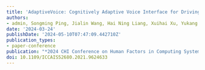 ```yaml
---
title: 'AdaptiveVoice: Cognitively Adaptive Voice Interface for Driving Assistance'
authors:
- admin, Songming Ping, Jialin Wang, Hai Ning Liang, Xuihai Xu, Yukang Yan Shaoyue Wen
date: '2024-03-24'
publishDate: '2024-05-10T07:47:09.442710Z'
publication_types:
- paper-conference
publication: "*2024 CHI Conference on Human Factors in Computing Systems: CHI'24*"
doi: 10.1109/ICCAIS52680.2021.9624633
---
```

